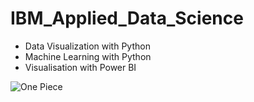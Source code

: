 # IBM_Applied_Data_Science
- Data Visualization with Python
- Machine Learning with Python
- Visualisation with Power BI

![One Piece](https://wallpapercg.com/media/ts_2x/24226.webp)
